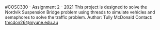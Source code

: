 #COSC330 - Assignment 2 - 2021
This project is designed to solve the Nordvik Suspension Bridge problem using threads to simulate vehicles and semaphores to solve the traffic problem.
Author: Tully McDonald
Contact: tmcdon26@myune.edu.au
